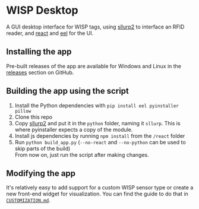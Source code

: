 # WISP Desktop

A GUI desktop interface for WISP tags, using [sllurp2](https://github.com/fviard/sllurp/tree/fviard-develop-v2/sllurp) to interface an RFID reader, and [react](https://github.com/facebook/react) and [eel](https://github.com/ChrisKnott/Eel) for the UI.

## Installing the app
Pre-built releases of the app are available for Windows and Linux in the [releases](https://github.com/wisp/wisp-desktop/releases/) section on GitHub.

## Building the app using the script
1. Install the Python dependencies with `pip install eel pyinstaller pillow`
2. Clone this repo
3. Copy [sllurp2](https://github.com/fviard/sllurp/tree/fviard-develop-v2/sllurp) and put it in the `python` folder, naming it `sllurp`. This is where pyinstaller expects a copy of the module.
4. Install js dependencies by running `npm install` from the `/react` folder  
5. Run `python build_app.py` (`--no-react` and `--no-python` can be used to skip parts of the build)  
From now on, just run the script after making changes.

## Modifying the app
It's relatively easy to add support for a custom WISP sensor type or create a new front-end widget for visualization. You can find the guide to do that in [`CUSTOMIZATION.md`](https://github.com/rmenon1008/wisp-desktop/tree/master/CUSTOMIZATION.md).
